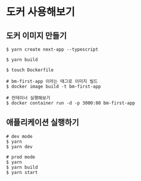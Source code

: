 # 도커 사용해보기

## 도커 이미지 만들기

```shell
$ yarn create next-app --typescript

$ yarn build

$ touch Dockerfile

# bm-first-app 이라는 태그로 이미지 빌드
$ docker image build -t bm-first-app

# 컨테이너 실행해보기
$ docker container run -d -p 3000:80 bm-first-app
```

## 애플리케이션 실행하기

```shell
# dev mode
$ yarn
$ yarn dev

# prod mode
$ yarn
$ yarn build
$ yarn start
```